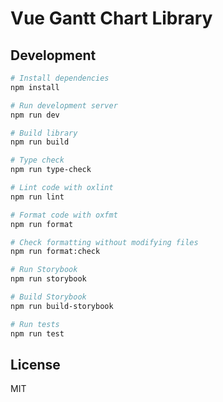 # Vue Gantt Chart Library



## Development

```bash
# Install dependencies
npm install

# Run development server
npm run dev

# Build library
npm run build

# Type check
npm run type-check

# Lint code with oxlint
npm run lint

# Format code with oxfmt
npm run format

# Check formatting without modifying files
npm run format:check

# Run Storybook
npm run storybook

# Build Storybook
npm run build-storybook

# Run tests
npm run test
```

## License

MIT
